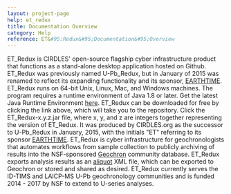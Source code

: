 ```yaml
---
layout: project-page
help: et_redux
title: Documentation Overview
category: Help
reference: ET&#95;Redux&#95;Documentation&#95;Overview
---
```


ET&#95;Redux is CIRDLES' open-source flagship cyber infrastructure product that  functions as a stand-alone desktop application hosted on Github. ET_Redux was previously named U-Pb_Redux, but in January of 2015 was renamed to reflect its expanding functionality and its sponsor, <a href="http://earth-time.org/" target="_blank">EARTHTIME</a>. ET&#95;Redux runs on 64-bit Unix, Linux, Mac, and Windows machines. The program requires a runtime environment of Java 1.8 or later. Get the latest Java Runtime Environment <a href="http://www.oracle.com/technetwork/java/javase/downloads/index.html" target="_blank">here</a>.
ET&#95;Redux can be downloaded for free by clicking the link above, which will take you to the repository. Click the ET&#95;Redux-x.y.z.jar file, where x, y, and z are integers together representing the version of ET&#95;Redux. It was produced by CIRDLES.org as the successor to U-Pb&#95;Redux in January, 2015, with the initials "ET" referring to its sponsor [EARTHTIME](http://www.earth-time.org). ET&#95;Redux is cyber infrastructure for geochronologists that automates workflows from sample collection to publicly archiving of results into the NSF-sponsored [Geochron](http://www.geochron.org) community database. ET&#95;Redux exports analysis results as an [aliquot](https://raw.githubusercontent.com/EARTHTIME/Schema/master/AliquotXMLSchema.xsd) XML file, which can be exported to Geochron or stored and shared as desired.  ET_Redux currently serves the ID-TIMS and LAICP-MS U-Pb geochronology communities and is funded 2014 - 2017 by NSF to extend to U-series analyses.